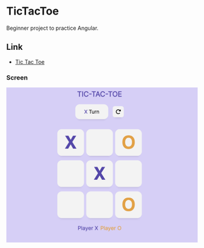 # TicTacToe

Beginner project to practice Angular.

## Link

- [Tic Tac Toe](https://tictactoe-ad757.vercel.app/)

### Screen

![Alt text](img/tictactoe.png "screenshot")
